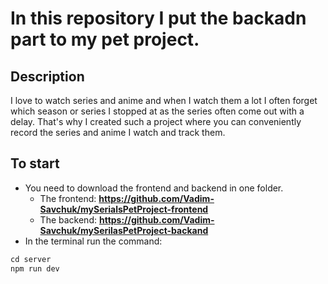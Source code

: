 # In this repository I put the backadn part to my pet project.

## Description
I love to watch series and anime and when I watch them a lot I often forget which season or series I stopped at as the series often come out with a delay. That's why I created such a project where you can conveniently record the series and anime I watch and track them.

## To start
+ You need to download the frontend and backend in one folder. <br/>
  + The frontend: **https://github.com/Vadim-Savchuk/mySerialsPetProject-frontend**  <br/>
  + The backend: **https://github.com/Vadim-Savchuk/mySerilasPetProject-backand**  <br/>
+ In the terminal run the command:  <br/>
```javascript
cd server
npm run dev
```
